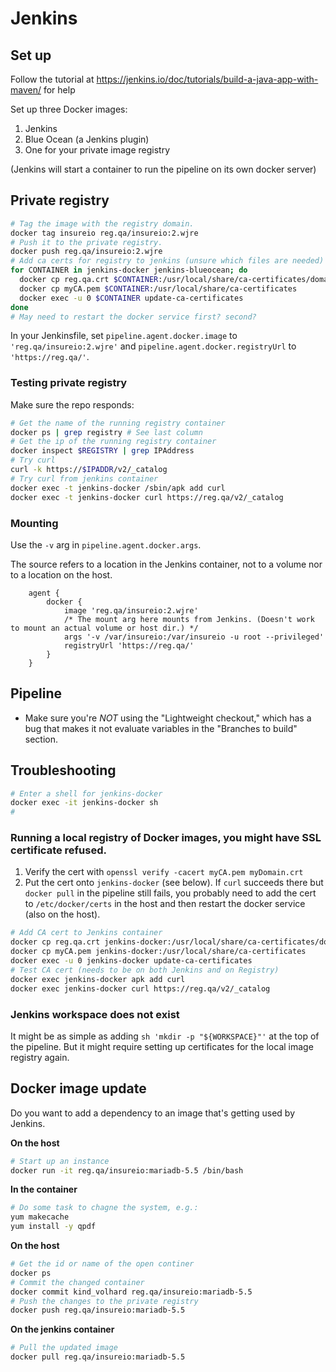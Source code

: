 # Jenkins

## Set up

Follow the tutorial at https://jenkins.io/doc/tutorials/build-a-java-app-with-maven/ for help

Set up three Docker images:

1. Jenkins
2. Blue Ocean (a Jenkins plugin)
3. One for your private image registry

(Jenkins will start a container to run the pipeline on its own docker server)

## Private registry

```bash
# Tag the image with the registry domain.
docker tag insureio reg.qa/insureio:2.wjre
# Push it to the private registry.
docker push reg.qa/insureio:2.wjre
# Add ca certs for registry to jenkins (unsure which files are needed)
for CONTAINER in jenkins-docker jenkins-blueocean; do
  docker cp reg.qa.crt $CONTAINER:/usr/local/share/ca-certificates/domain.crt
  docker cp myCA.pem $CONTAINER:/usr/local/share/ca-certificates
  docker exec -u 0 $CONTAINER update-ca-certificates
done
# May need to restart the docker service first? second?
```

In your Jenkinsfile, set `pipeline.agent.docker.image` to `'reg.qa/insureio:2.wjre'` and `pipeline.agent.docker.registryUrl` to `'https://reg.qa/'`.

### Testing private registry

Make sure the repo responds:

```bash
# Get the name of the running registry container
docker ps | grep registry # See last column
# Get the ip of the running registry container
docker inspect $REGISTRY | grep IPAddress
# Try curl
curl -k https://$IPADDR/v2/_catalog
# Try curl from jenkins container
docker exec -t jenkins-docker /sbin/apk add curl
docker exec -t jenkins-docker curl https://reg.qa/v2/_catalog
```

### Mounting

Use the `-v` arg in `pipeline.agent.docker.args`.

The source refers to a location in the Jenkins container, not to a volume nor to a location on the host.

```
    agent {
        docker {
            image 'reg.qa/insureio:2.wjre'
            /* The mount arg here mounts from Jenkins. (Doesn't work to mount an actual volume or host dir.) */
            args '-v /var/insureio:/var/insureio -u root --privileged'
            registryUrl 'https://reg.qa/'
        }
    }
```

## Pipeline

- Make sure you're _NOT_ using the "Lightweight checkout," which has a bug that makes it not evaluate variables in the "Branches to build" section.
		
## Troubleshooting

```bash
# Enter a shell for jenkins-docker
docker exec -it jenkins-docker sh
# 
```

### Running a local registry of Docker images, you might have SSL certificate refused.

1. Verify the cert with `openssl verify -cacert myCA.pem myDomain.crt`
1. Put the cert onto `jenkins-docker` (see below). If `curl` succeeds there but `docker pull` in the pipeline still fails, you probably need to add the cert to `/etc/docker/certs` in the host and then restart the docker service (also on the host).

```bash
# Add CA cert to Jenkins container
docker cp reg.qa.crt jenkins-docker:/usr/local/share/ca-certificates/domain.crt
docker cp myCA.pem jenkins-docker:/usr/local/share/ca-certificates
docker exec -u 0 jenkins-docker update-ca-certificates
# Test CA cert (needs to be on both Jenkins and on Registry)
docker exec jenkins-docker apk add curl
docker exec jenkins-docker curl https://reg.qa/v2/_catalog
```

### Jenkins workspace does not exist

It might be as simple as adding `sh 'mkdir -p "${WORKSPACE}"'` at the top of the pipeline. But it might require setting up certificates for the local image registry again.


## Docker image update
Do you want to add a dependency to an image that's getting used by Jenkins.

**On the host**
```bash
# Start up an instance
docker run -it reg.qa/insureio:mariadb-5.5 /bin/bash
```

**In the container**
```bash
# Do some task to chagne the system, e.g.:
yum makecache
yum install -y qpdf
```

**On the host**
```bash
# Get the id or name of the open continer
docker ps
# Commit the changed container
docker commit kind_volhard reg.qa/insureio:mariadb-5.5
# Push the changes to the private registry
docker push reg.qa/insureio:mariadb-5.5
```

**On the jenkins container**
```bash
# Pull the updated image
docker pull reg.qa/insureio:mariadb-5.5
```

